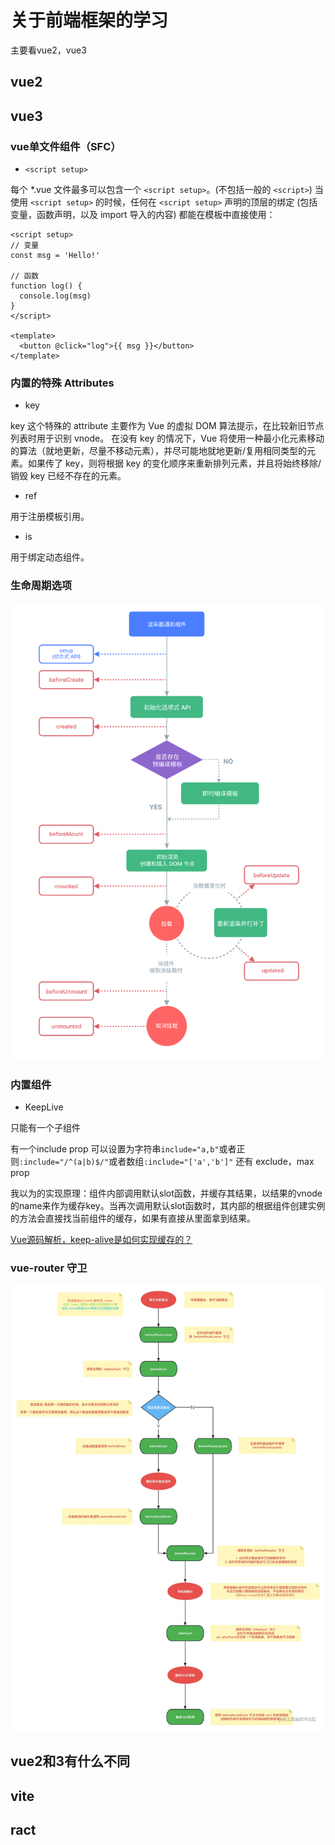 # 关于前端框架的学习

主要看vue2，vue3

## vue2

## vue3

### vue单文件组件（SFC）

- `<script setup>`

每个 *.vue 文件最多可以包含一个 `<script setup>`。(不包括一般的 `<script>`)
当使用 `<script setup>` 的时候，任何在 `<script setup>` 声明的顶层的绑定 (包括变量，函数声明，以及 import 导入的内容) 都能在模板中直接使用：

```vue
<script setup>
// 变量
const msg = 'Hello!'

// 函数
function log() {
  console.log(msg)
}
</script>

<template>
  <button @click="log">{{ msg }}</button>
</template>
```

### 内置的特殊 Attributes

- key

key 这个特殊的 attribute 主要作为 Vue 的虚拟 DOM 算法提示，在比较新旧节点列表时用于识别 vnode。
在没有 key 的情况下，Vue 将使用一种最小化元素移动的算法（就地更新，尽量不移动元素），并尽可能地就地更新/复用相同类型的元素。如果传了 key，则将根据 key 的变化顺序来重新排列元素，并且将始终移除/销毁 key 已经不存在的元素。

- ref

用于注册模板引用。

- is

用于绑定动态组件。

### 生命周期选项

![示例图片](./assets/lifecycle_zh-CN.W0MNXI0C.png)

### 内置组件

- KeepLive

只能有一个子组件

有一个include prop 可以设置为字符串`include="a,b"`或者正则`:include="/^(a|b)$/"`或者数组`:include="['a','b']"`
还有 exclude，max prop

我以为的实现原理：组件内部调用默认slot函数，并缓存其结果，以结果的vnode的name来作为缓存key。当再次调用默认slot函数时，其内部的根据组件创建实例的方法会直接找当前组件的缓存，如果有直接从里面拿到结果。

[Vue源码解析，keep-alive是如何实现缓存的？](https://juejin.cn/post/6862206197877964807)

### vue-router 守卫

![图片](./assets/28ecd95f8ae44b58b13bb5384a3f4e35~tplv-k3u1fbpfcp-zoom-in-crop-mark_1512_0_0_0.webp)

## vue2和3有什么不同

## vite

## ract
